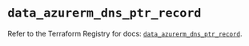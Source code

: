 # `data_azurerm_dns_ptr_record`

Refer to the Terraform Registry for docs: [`data_azurerm_dns_ptr_record`](https://registry.terraform.io/providers/hashicorp/azurerm/4.37.0/docs/data-sources/dns_ptr_record).
